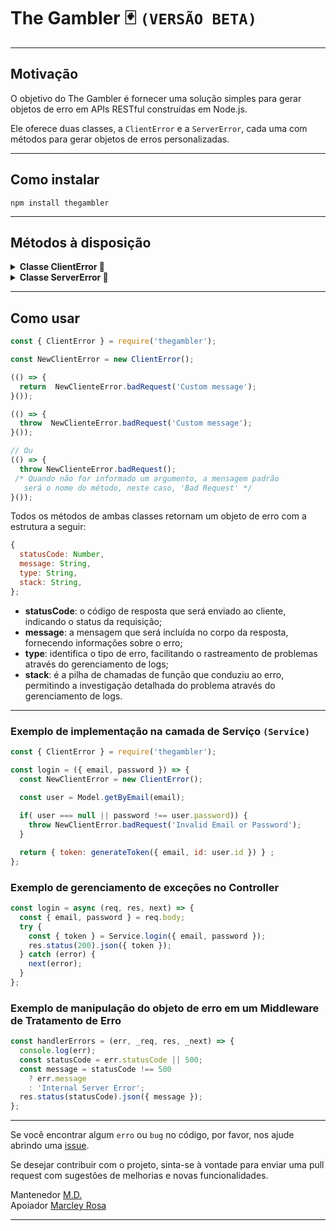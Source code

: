 
# The Gambler 🃏 ```(VERSÃO BETA)```
---
## Motivação
O objetivo do The Gambler é fornecer uma solução simples para gerar objetos de erro em APIs RESTful construídas em Node.js. 

Ele oferece duas classes, a ``ClientError`` e a ``ServerError``, cada uma com métodos para gerar objetos de erros personalizadas.

---
## Como instalar
``npm install thegambler``

----
## Métodos à disposição

<details>
  <summary><strong>Classe ClientError 🐞</strong></summary>

- badRequest
- unauthorized
- forbidden
- notFound
- notAcceptable
- proxyAuthRequired
- requestTimeout
- conflict
- gone
- lengthRequired
- preconditionFailed
- payloadTooLarge
- uriTooLong
- unsupportedMediaType
- rangeNotSatisfiable
- expectationFailed
- iAmATeapot
- misdirectedRequest
- unprocessableEntity
- locked
- failedDependency
- tooEarly
- upgradeRequired
- preconditionRequired
- tooManyRequests
- requestHeaderFieldsTooLarge
- unavailableForLegalReasons
</details>

<details>
  <summary><strong>Classe ServerError 🐞</strong></summary>

- internalServerError
- notImplemented
- badGateway
- serviceUnavailable
- gatewayTimeout
- httpVersionNotSupported
- variantAlsoNegotiates
- insufficientStorage
- loopDetected
- notExtended
- networkAuthenticationRequired
</details>

---
## Como usar

```javascript
const { ClientError } = require('thegambler');

const NewClientError = new ClientError();

(() => {
  return  NewClienteError.badRequest('Custom message');
}());

(() => {
  throw  NewClienteError.badRequest('Custom message');
}());

// Ou
(() => {
  throw NewClienteError.badRequest();
 /* Quando não for informado um argumento, a mensagem padrão
   será o nome do método, neste caso, 'Bad Request' */
}());
```

Todos os métodos de ambas classes retornam um objeto de erro com a estrutura a seguir:

```javascript
{
  statusCode: Number,
  message: String,
  type: String,
  stack: String,
};
```
- **statusCode**: o código de resposta que será enviado ao cliente, indicando o status da requisição;
- **message**: a mensagem que será incluída no corpo da resposta, fornecendo informações sobre o erro;
- **type**: identifica o tipo de erro, facilitando o rastreamento de problemas através do gerenciamento de logs;
- **stack**: é a pilha de chamadas de função que conduziu ao erro, permitindo a investigação detalhada do problema através do gerenciamento de logs.
---
### Exemplo de implementação na camada de Serviço ```(Service)```
```javascript
const { ClientError } = require('thegambler');

const login = ({ email, password }) => {
  const NewClientError = new ClientError();

  const user = Model.getByEmail(email);
  
  if( user === null || password !== user.password)) {
    throw NewClientError.badRequest('Invalid Email or Password');
  }

  return { token: generateToken({ email, id: user.id }) } ;
};
```
### Exemplo de gerenciamento de exceções no Controller
```javascript
const login = async (req, res, next) => {
  const { email, password } = req.body;
  try {
    const { token } = Service.login({ email, password });
    res.status(200).json({ token });
  } catch (error) {
    next(error);
  }
};
```
### Exemplo de manipulação do objeto de erro em um Middleware de Tratamento de Erro
```javascript
const handlerErrors = (err, _req, res, _next) => {
  console.log(err);
  const statusCode = err.statusCode || 500;
  const message = statusCode !== 500
    ? err.message
    : 'Internal Server Error';
  res.status(statusCode).json({ message });
};
```
----
  Se você encontrar algum ```erro``` ou ```bug``` no código, por favor, nos ajude abrindo uma [issue](https://github.com/marciodanielll/thegambler/issues).

  Se desejar contribuir com o projeto, sinta-se à vontade para enviar uma pull request com sugestões de melhorias e novas funcionalidades.

  Mantenedor [M.D.](https://www.linkedin.com/in/marciodanielll/)  
  Apoiador [Marcley Rosa](https://www.linkedin.com/in/marcley-rosa-8169a6105/)

----
